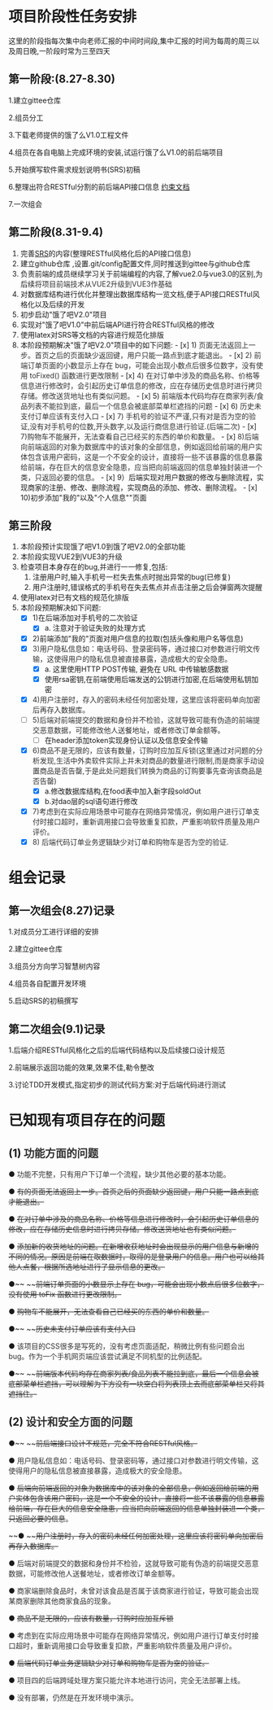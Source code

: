 # 项目阶段性任务安排
这里的阶段指每次集中向老师汇报的中间时间段,集中汇报的时间为每周的周三以及周日晚,一阶段时常为三至四天

## 第一阶段:(8.27-8.30)
1.建立gittee仓库

2.组员分工

3.下载老师提供的饿了么V1.0工程文件

4.组员在各自电脑上完成环境的安装,试运行饿了么V1.0的前后端项目

5.开始撰写软件需求规划说明书(SRS)初稿

6.整理出符合RESTful分割的前后端API接口信息 [约束文档](https://www.yuque.com/clearautumn/gse398/ecqwgdmq8ylnntda#F75L)

7.一次组会

## 第二阶段(8.31-9.4)
1. 完善[SRS](https://www.yuque.com/clearautumn/gse398/lpfvlxbg13ikf5ve)的内容(整理RESTful风格化后的API接口信息)
2. 建立github仓库 ,设置.git/config配置文件,同时推送到gittee与github仓库
3. 负责前端的成员继续学习关于前端编程的内容,了解vue2.0与vue3.0的区别,为后续<font style="color:#333333;">将项目前端技术从VUE2升级到VUE3作基础</font>
3. 对数据库结构进行优化并整理出数据库结构一览文档,便于API接口RESTful风格化以及后续的开发
4. 初步启动"饿了吧V2.0"项目
5. 实现对"饿了吧V1.0"中前后端API进行符合RESTful风格的修改
6. 使用latex对SRS等文档的内容进行规范化排版
7. 本阶段预期解决"饿了吧V2.0"项目中的如下问题:
        - [x] 1) <font style="color:#333333;">页面无法返回上一步。首页之后的页面缺少返回键，用户只能一路点到底才能退出。</font>
        - [x] <font style="color:#333333;">2) 前端订单页面的小数显示上存在 bug，可能会出现小数点后很多位数字，没有使用 toFixed() 函数进行更改限制</font>
        - [x] <font style="color:#333333;">4) 在对订单中涉及的商品名称、价格等信息进行修改时，会引起历史订单信息的修改，应在存储历史信息时进行拷贝存储。修改送货地址也有类似问题。</font>
        - [x] 5) <font style="color:#333333;">前端版本代码均存在商家列表/⻝品列表不能拉到底，最后⼀个信息会被底部菜单栏遮挡的问题</font>
        - [x] 6) <font style="color:#333333;">历史未支付订单应该有支付入口</font>
        - [x] <font style="color:#333333;">7) 手机号的验证不严谨,只有对是否为空的验证,没有对手机号的位数,开头数字,以及运行商信息进行验证.(后端二次)</font>
        - [x] <font style="color:#333333;">7)购物车不能展开，无法查看自己已经买的东西的单价和数量。</font>
        - [x] <font style="color:#333333;">8)后端向前端返回的对象为数据库中的该对象的全部信息，例如返回给前端的⽤户实体包含该⽤户密码，这是⼀个不安全的设计，直接将⼀些不该暴露的信息暴露给前端，存在巨⼤的信息安全隐患，应当把向前端返回的信息单独封装进⼀个类，只返回必要的信息。</font>
        - [x] 9）后端实现对用户数据的修改与删除流程，实现商家的注册、修改、删除流程，实现商品的添加、修改、删除流程。
        - [x] 10)初步添加"我的"以及"个人信息""页面

## 第三阶段
1. 本阶段预计实现饿了吧V1.0到饿了吧V2.0的全部功能
2. 本阶段实现VUE2到VUE3的升级
3. 检查项目本身存在的bug,并进行一一修复,包括:
    1. 注册用户时,输入手机号一栏失去焦点时抛出异常的bug(已修复)
    2. 用户注册时,错误格式的手机号在失去焦点并点击注册之后会弹窗两次提醒
4. 使用latex对已有文档的规范化排版
5.  本阶段预期解决如下问题:
    - [x] 1)在后端添加对手机号的二次验证
        - [x] a. 注意对于验证失败的处理方式
    - [x] 2)前端添加"我的"页面对用户信息的拉取(包括头像和用户名等信息)
    - [x] <font style="color:#333333;">3)用户隐私信息如：电话号码、登录密码等，通过接口对参数进行明文传输，这使得用户的隐私信息被直接暴露，造成极大的安全隐患。</font>
        - [x] a. 这里使用HTTP POST传输, 避免在 URL 中传输敏感数据  
        - [x] 使用rsa密钥,在前端使用后端发送的公钥进行加密,在后端使用私钥加密
    - [x] <font style="color:#333333;">4)⽤户注册时，存⼊的密码未经任何加密处理，这⾥应该将密码单向加密后再存⼊数据库。</font>
    - [ ] <font style="color:#333333;">5)后端对前端提交的数据和身份并不检验，这就导致可能有伪造的前端提交恶意数据，可能修改他人送餐地址，或者修改订单金额等。</font>
        - [ ] 在header添加token实现身份认证以及信息安全传输
    - [x] <font style="color:#333333;">6)商品不是无限的，应该有数量，订购时应加互斥锁(这里通过对问题的分析发现,生活中外卖软件实际上并未对商品的数量进行限制,而是商家手动设置商品是否告罄,于是此处问题我们转换为商品的订购要事先查询该商品是否告罄)</font>
        - [x] a.修改数据库结构,在food表中加入新字段soldOut
        - [x] b.对dao层的sql语句进行修改
    - [x] <font style="color:#333333;">7)考虑到在实际应用场景中可能存在网络异常情况，例如用户进行订单支付时接口超时，重新调用接口会导致重复扣款，严重影响软件质量及用户评价。</font>
    - [x] <font style="color:#333333;">8) 后端代码订单业务逻辑缺少对订单和购物⻋是否为空的验证.</font>

<font style="color:#333333;"></font>

# 组会记录
## 第一次组会(8.27)记录
1.对成员分工进行详细的安排

2.建立gittee仓库

3.组员分方向学习智慧树内容

4.组员各自配置开发环境

5.启动SRS的初稿撰写

## 第二次组会(9.1)记录
1.后端介绍RESTful风格化之后的后端代码结构以及后续接口设计规范

2.前端展示返回功能的效果,效果不佳,勒令整改

3.讨论TDD开发模式,指定初步的测试代码方案:对于后端代码进行测试











# <font style="color:#1a1a1a;">已知现有项目存在的问题</font>
## (1) <font style="color:#333333;">功能方面的问题</font>
● <font style="color:#333333;">功能不完整，只有用户下订单一个流程，缺少其他必要的基本功能。</font>

● ~~<font style="color:#333333;">有的页面无法返回上一步。首页之后的页面缺少返回键，用户只能一路点到底才能退出。</font>~~

● ~~<font style="color:#333333;">在对订单中涉及的商品名称、价格等信息进行修改时，会引起历史订单信息的修改，应在存储历史信息时进行拷贝存储。修改送货地址也有类似问题。</font>~~

● ~~<font style="color:#333333;">添加新的收货地址的问题。在新增收获地址时会出现显示的用户信息与新增的不同的情况。原因是前端在取数据时，取得的是登录用户的信息。用户也可以给其他人点餐，根据所选地址进行了显示信息的更改。</font>~~

●~~ ~~~~<font style="color:#333333;">前端订单页面的小数显示上存在 bug，可能会出现小数点后很多位数字，没有使用 toFix 函数进行更改限制。</font>~~

● ~~<font style="color:#333333;">购物车不能展开，无法查看自己已经买的东西的单价和数量。</font>~~

●~~ ~~~~<font style="color:#333333;">历史未支付订单应该有支付入口</font>~~

● <font style="color:#333333;">该项目的CSS很多是写死的，没有考虑页面适配，稍微比例有些问题会出bug。作为一个手机网页端应该尝试满足不同机型的比例适配。</font>

●~~ ~~~~<font style="color:#333333;">前端版本代码均存在商家列表/⻝品列表不能拉到底，最后⼀个信息会被底部菜单栏遮挡，可以理解为下⽅没有⼀块空⽩将列表顶上去⽽底部菜单栏⼜将其遮挡住。</font>~~

## (2) <font style="color:#333333;">设计和安全方面的问题</font>
●~~ ~~~~<font style="color:#333333;">前后端接口设计不规范，完全不符合RESTful风格。</font>~~

● <font style="color:#333333;">用户隐私信息如：电话号码、登录密码等，通过接口对参数进行明文传输，这使得用户的隐私信息被直接暴露，造成极大的安全隐患。</font>

● ~~<font style="color:#333333;">后端向前端返回的对象为数据库中的该对象的全部信息，例如返回给前端的⽤户实体包含该⽤户密码，这是⼀个不安全的设计，直接将⼀些不该暴露的信息暴露给前端，存在巨⼤的信息安全隐患，应当把向前端返回的信息单独封装进⼀个类，只返回必要的信息</font>~~<font style="color:#333333;">。</font>

~~● ~~~~<font style="color:#333333;">⽤户注册时，存⼊的密码未经任何加密处理，这⾥应该将密码单向加密后再存⼊数据库。</font>~~

● <font style="color:#333333;">后端对前端提交的数据和身份并不检验，这就导致可能有伪造的前端提交恶意数据，可能修改他人送餐地址，或者修改订单金额等。</font>

● <font style="color:#333333;">商家端删除⻝品时，未曾对该⻝品是否属于该商家进⾏验证，导致可能会出现某商家删除其他商家⻝品的现象。</font>

● ~~<font style="color:#333333;">商品不是无限的，应该有数量，订购时应加互斥锁</font>~~

● <font style="color:#333333;">考虑到在实际应用场景中可能存在网络异常情况，例如用户进行订单支付时接口超时，重新调用接口会导致重复扣款，严重影响软件质量及用户评价。</font>

● ~~<font style="color:#333333;">后端代码订单业务逻辑缺少对订单和购物⻋是否为空的验证。</font>~~

● <font style="color:#333333;">项⽬四的后端跨域处理⽅案只能允许本地进⾏访问，完全⽆法部署上线。</font>

● <font style="color:#333333;">没有部署，仍然是在开发环境中演示。</font>

